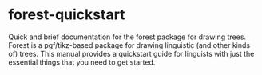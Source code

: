 # forest-quickstart
Quick and brief documentation for the forest package for drawing trees.
Forest is a pgf/tikz-based package for drawing linguistic (and other kinds of) trees. This manual provides a quickstart guide for linguists with just the essential things that you need to get started. 
